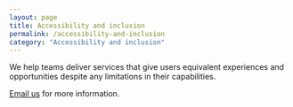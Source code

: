 ```yaml
---
layout: page
title: Accessibility and inclusion
permalink: /accessibility-and-inclusion
category: "Accessibility and inclusion"
---
```


We help teams deliver services that give users equivalent experiences and opportunities despite any limitations in their capabilities.

<a href="mailto:CentreOfExcellenceCentral@digital.homeoffice.gov.uk">Email us</a> for more information.
